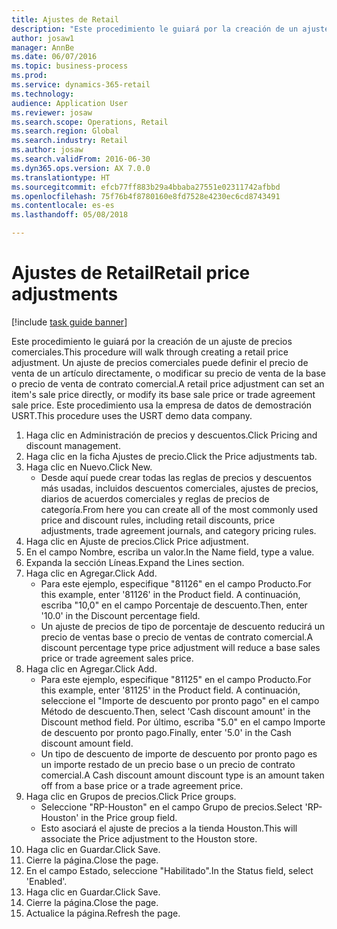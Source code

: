 ```yaml
--- 
title: Ajustes de Retail
description: "Este procedimiento le guiará por la creación de un ajuste de precios comerciales."
author: josaw1
manager: AnnBe
ms.date: 06/07/2016
ms.topic: business-process
ms.prod: 
ms.service: dynamics-365-retail
ms.technology: 
audience: Application User
ms.reviewer: josaw
ms.search.scope: Operations, Retail
ms.search.region: Global
ms.search.industry: Retail
ms.author: josaw
ms.search.validFrom: 2016-06-30
ms.dyn365.ops.version: AX 7.0.0
ms.translationtype: HT
ms.sourcegitcommit: efcb77ff883b29a4bbaba27551e02311742afbbd
ms.openlocfilehash: 75f76b4f8780160e8fd7528e4230ec6cd8743491
ms.contentlocale: es-es
ms.lasthandoff: 05/08/2018

---
```

# <a name="retail-price-adjustments"></a><span data-ttu-id="13f22-103">Ajustes de Retail</span><span class="sxs-lookup"><span data-stu-id="13f22-103">Retail price adjustments</span></span>

[!include [task guide banner](../includes/task-guide-banner.md)]

<span data-ttu-id="13f22-104">Este procedimiento le guiará por la creación de un ajuste de precios comerciales.</span><span class="sxs-lookup"><span data-stu-id="13f22-104">This procedure will walk through creating a retail price adjustment.</span></span> <span data-ttu-id="13f22-105">Un ajuste de precios comerciales puede definir el precio de venta de un artículo directamente, o modificar su precio de venta de la base o precio de venta de contrato comercial.</span><span class="sxs-lookup"><span data-stu-id="13f22-105">A retail price adjustment can set an item's sale price directly, or modify its base sale price or trade agreement sale price.</span></span> <span data-ttu-id="13f22-106">Este procedimiento usa la empresa de datos de demostración USRT.</span><span class="sxs-lookup"><span data-stu-id="13f22-106">This procedure uses the USRT demo data company.</span></span>

1. <span data-ttu-id="13f22-107">Haga clic en Administración de precios y descuentos.</span><span class="sxs-lookup"><span data-stu-id="13f22-107">Click Pricing and discount management.</span></span>
2. <span data-ttu-id="13f22-108">Haga clic en la ficha Ajustes de precio.</span><span class="sxs-lookup"><span data-stu-id="13f22-108">Click the Price adjustments tab.</span></span>
3. <span data-ttu-id="13f22-109">Haga clic en Nuevo.</span><span class="sxs-lookup"><span data-stu-id="13f22-109">Click New.</span></span>
    * <span data-ttu-id="13f22-110">Desde aquí puede crear todas las reglas de precios y descuentos más usadas, incluidos descuentos comerciales, ajustes de precios, diarios de acuerdos comerciales y reglas de precios de categoría.</span><span class="sxs-lookup"><span data-stu-id="13f22-110">From here you can create all of the most commonly used price and discount rules, including retail discounts, price adjustments, trade agreement journals, and category pricing rules.</span></span>  
4. <span data-ttu-id="13f22-111">Haga clic en Ajuste de precios.</span><span class="sxs-lookup"><span data-stu-id="13f22-111">Click Price adjustment.</span></span>
5. <span data-ttu-id="13f22-112">En el campo Nombre, escriba un valor.</span><span class="sxs-lookup"><span data-stu-id="13f22-112">In the Name field, type a value.</span></span>
6. <span data-ttu-id="13f22-113">Expanda la sección Líneas.</span><span class="sxs-lookup"><span data-stu-id="13f22-113">Expand the Lines section.</span></span>
7. <span data-ttu-id="13f22-114">Haga clic en Agregar.</span><span class="sxs-lookup"><span data-stu-id="13f22-114">Click Add.</span></span>
    * <span data-ttu-id="13f22-115">Para este ejemplo, especifique "81126" en el campo Producto.</span><span class="sxs-lookup"><span data-stu-id="13f22-115">For this example, enter '81126' in the Product field.</span></span>    <span data-ttu-id="13f22-116">A continuación, escriba "10,0" en el campo Porcentaje de descuento.</span><span class="sxs-lookup"><span data-stu-id="13f22-116">Then, enter '10.0' in the Discount percentage field.</span></span>  
    * <span data-ttu-id="13f22-117">Un ajuste de precios de tipo de porcentaje de descuento reducirá un precio de ventas base o precio de ventas de contrato comercial.</span><span class="sxs-lookup"><span data-stu-id="13f22-117">A discount percentage type price adjustment will reduce a base sales price or trade agreement sales price.</span></span>  
8. <span data-ttu-id="13f22-118">Haga clic en Agregar.</span><span class="sxs-lookup"><span data-stu-id="13f22-118">Click Add.</span></span>
    * <span data-ttu-id="13f22-119">Para este ejemplo, especifique "81125" en el campo Producto.</span><span class="sxs-lookup"><span data-stu-id="13f22-119">For this example, enter '81125' in the Product field.</span></span>    <span data-ttu-id="13f22-120">A continuación, seleccione el "Importe de descuento por pronto pago" en el campo Método de descuento.</span><span class="sxs-lookup"><span data-stu-id="13f22-120">Then, select 'Cash discount amount' in the Discount method field.</span></span>    <span data-ttu-id="13f22-121">Por último, escriba "5.0" en el campo Importe de descuento por pronto pago.</span><span class="sxs-lookup"><span data-stu-id="13f22-121">Finally, enter '5.0' in the Cash discount amount field.</span></span>  
    * <span data-ttu-id="13f22-122">Un tipo de descuento de importe de descuento por pronto pago es un importe restado de un precio base o un precio de contrato comercial.</span><span class="sxs-lookup"><span data-stu-id="13f22-122">A Cash discount amount discount type is an amount taken off from a base price or a trade agreement price.</span></span>  
9. <span data-ttu-id="13f22-123">Haga clic en Grupos de precios.</span><span class="sxs-lookup"><span data-stu-id="13f22-123">Click Price groups.</span></span>
    * <span data-ttu-id="13f22-124">Seleccione "RP-Houston" en el campo Grupo de precios.</span><span class="sxs-lookup"><span data-stu-id="13f22-124">Select 'RP-Houston' in the Price group field.</span></span>  
    * <span data-ttu-id="13f22-125">Esto asociará el ajuste de precios a la tienda Houston.</span><span class="sxs-lookup"><span data-stu-id="13f22-125">This will associate the Price adjustment to the Houston store.</span></span>  
10. <span data-ttu-id="13f22-126">Haga clic en Guardar.</span><span class="sxs-lookup"><span data-stu-id="13f22-126">Click Save.</span></span>
11. <span data-ttu-id="13f22-127">Cierre la página.</span><span class="sxs-lookup"><span data-stu-id="13f22-127">Close the page.</span></span>
12. <span data-ttu-id="13f22-128">En el campo Estado, seleccione "Habilitado".</span><span class="sxs-lookup"><span data-stu-id="13f22-128">In the Status field, select 'Enabled'.</span></span>
13. <span data-ttu-id="13f22-129">Haga clic en Guardar.</span><span class="sxs-lookup"><span data-stu-id="13f22-129">Click Save.</span></span>
14. <span data-ttu-id="13f22-130">Cierre la página.</span><span class="sxs-lookup"><span data-stu-id="13f22-130">Close the page.</span></span>
15. <span data-ttu-id="13f22-131">Actualice la página.</span><span class="sxs-lookup"><span data-stu-id="13f22-131">Refresh the page.</span></span>


